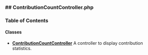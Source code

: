 



### ## ContributionCountController.php













### Table of Contents




#### Classes
- **[ContributionCountController](../classes/Drupal-ct-reports-Controller-ContributionCountController.md)**
  A controller to display contribution statistics.














